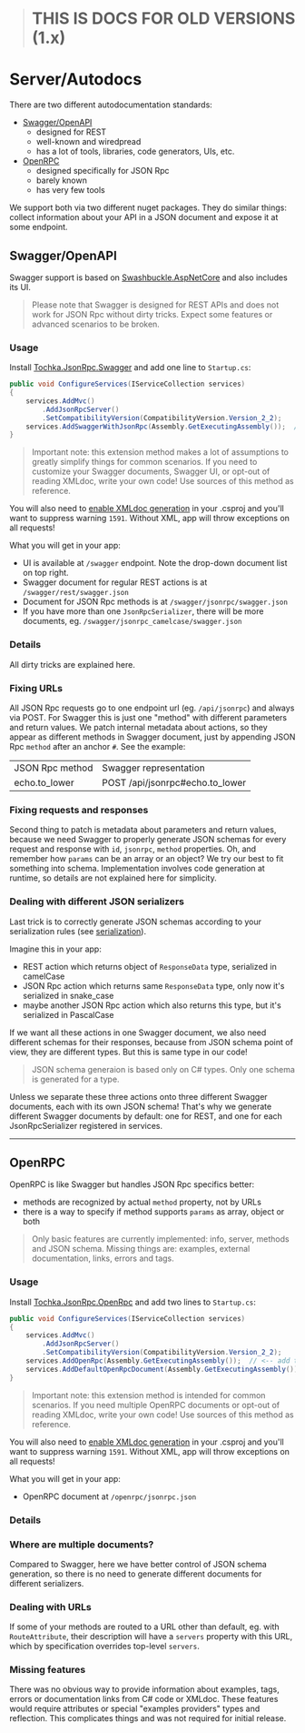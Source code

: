 > # **THIS IS DOCS FOR OLD VERSIONS (1.x)**

# Server/Autodocs

There are two different autodocumentation standards:

* [Swagger/OpenAPI](https://swagger.io/)
  * designed for REST
  * well-known and wiredpread
  * has a lot of tools, libraries, code generators, UIs, etc.
* [OpenRPC](https://open-rpc.org/)
  * designed specifically for JSON Rpc
  * barely known
  * has very few tools

We support both via two different nuget packages. They do similar things: collect information about your API in a JSON document and expose it at some endpoint.

## Swagger/OpenAPI

Swagger support is based on [Swashbuckle.AspNetCore](https://github.com/domaindrivendev/Swashbuckle.AspNetCore) and also includes its UI.

> Please note that Swagger is designed for REST APIs and does not work for JSON Rpc without dirty tricks. Expect some features or advanced scenarios to be broken.

### Usage

Install [Tochka.JsonRpc.Swagger](https://www.nuget.org/packages/Tochka.JsonRpc.Swagger/) and add one line to `Startup.cs`:

```cs
public void ConfigureServices(IServiceCollection services)
{
    services.AddMvc()
        .AddJsonRpcServer()
        .SetCompatibilityVersion(CompatibilityVersion.Version_2_2);
    services.AddSwaggerWithJsonRpc(Assembly.GetExecutingAssembly());  // <-- add this
}
```

> Important note: this extension method makes a lot of assumptions to greatly simplify things for common scenarios. If you need to customize your Swagger documents, Swagger UI, or opt-out of reading XMLdoc, write your own code! Use sources of this method as reference.

You will also need to [enable XMLdoc generation](https://docs.microsoft.com/en-us/dotnet/csharp/codedoc) in your .csproj and you'll want to suppress warning `1591`. Without XML, app will throw exceptions on all requests!

What you will get in your app:

* UI is available at `/swagger` endpoint. Note the drop-down document list on top right.
* Swagger document for regular REST actions is at `/swagger/rest/swagger.json`
* Document for JSON Rpc methods is at `/swagger/jsonrpc/swagger.json`
* If you have more than one `JsonRpcSerializer`, there will be more documents, eg. `/swagger/jsonrpc_camelcase/swagger.json`

### Details

All dirty tricks are explained here.

### Fixing URLs

All JSON Rpc requests go to one endpoint url (eg. `/api/jsonrpc`) and always via POST. For Swagger this is just one "method" with different parameters and return values.
We patch internal metadata about actions, so they appear as different methods in Swagger document, just by appending JSON Rpc `method` after an anchor `#`.  See the example:

<table>
<tr>
    <td>
        JSON Rpc method
    </td>
    <td>
        Swagger representation
    </td>
</tr>
<tr>
    <td>
        echo.to_lower
    </td>
    <td>
        POST /api/jsonrpc#echo.to_lower
    </td>
</tr>
</table>

### Fixing requests and responses

Second thing to patch is metadata about parameters and return values, because we need Swagger to properly generate JSON schemas for every request and response with `id`, `jsonrpc`, `method` properties. Oh, and remember how `params` can be an array or an object? We try our best to fit something into schema. Implementation involves code generation at runtime, so details are not explained here for simplicity.

### Dealing with different JSON serializers

Last trick is to correctly generate JSON schemas according to your serialization rules (see [serialization](serialization)).

Imagine this in your app:

* REST action which returns object of `ResponseData` type, serialized in camelCase
* JSON Rpc action which returns same `ResponseData` type, only now it's serialized in snake_case
* maybe another JSON Rpc action which also returns this type, but it's serialized in PascalCase

If we want all these actions in one Swagger document, we also need different schemas for their responses, because from JSON schema point of view, they are different types. But this is same type in our code!

> JSON schema generaion is based only on C# types. Only one schema is generated for a type.

Unless we separate these three actions onto three different Swagger documents, each with its own JSON schema! That's why we generate different Swagger documents by default: one for REST, and one for each JsonRpcSerializer registered in services.

---

## OpenRPC

OpenRPC is like Swagger but handles JSON Rpc specifics better:

* methods are recognized by actual `method` property, not by URLs
* there is a way to specify if method supports `params` as array, object or both

> Only basic features are currently implemented: info, server, methods and JSON schema. Missing things are: examples, external documentation, links, errors and tags.

### Usage

Install [Tochka.JsonRpc.OpenRpc](https://www.nuget.org/packages/Tochka.JsonRpc.OpenRpc/) and add two lines to `Startup.cs`:

```cs
public void ConfigureServices(IServiceCollection services)
{
    services.AddMvc()
        .AddJsonRpcServer()
        .SetCompatibilityVersion(CompatibilityVersion.Version_2_2);
    services.AddOpenRpc(Assembly.GetExecutingAssembly());  // <-- add this
    services.AddDefaultOpenRpcDocument(Assembly.GetExecutingAssembly());  // <-- add this
}
```

> Important note: this extension method is intended for common scenarios. If you need multiple OpenRPC documents or opt-out of reading XMLdoc, write your own code! Use sources of this method as reference.

You will also need to [enable XMLdoc generation](https://docs.microsoft.com/en-us/dotnet/csharp/codedoc) in your .csproj and you'll want to suppress warning `1591`. Without XML, app will throw exceptions on all requests!

What you will get in your app:

* OpenRPC document at `/openrpc/jsonrpc.json`

### Details

### Where are multiple documents?

Compared to Swagger, here we have better control of JSON schema generation, so there is no need to generate different documents for different serializers.

### Dealing with URLs

If some of your methods are routed to a URL other than default, eg. with `RouteAttribute`, their description will have a `servers` property with this URL, which by specification overrides top-level `servers`.

### Missing features

There was no obvious way to provide information about examples, tags, errors or documentation links from C# code or XMLdoc. These features would require attributes or special "examples providers" types and reflection. This complicates things and was not required for initial release.
